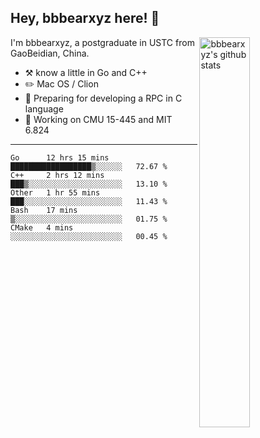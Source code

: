 ## Hey, bbbearxyz here! :wave:

<img align="right" alt="bbbearxyz's github stats" width="40%" src="https://github-readme-stats.vercel.app/api?username=bbbearxyz&show_icons=true">

I'm bbbearxyz, a postgraduate in USTC from GaoBeidian, China.

-   :hammer_and_pick:    know a little in Go and C++
-   :pencil2: Mac OS / Clion
-   :seedling: Preparing for developing a RPC in C language 
-   :thinking: Working on CMU 15-445 and MIT 6.824
---
<!--START_SECTION:waka-->
```text
Go      12 hrs 15 mins  ██████████████████▒░░░░░░   72.67 % 
C++     2 hrs 12 mins   ███▒░░░░░░░░░░░░░░░░░░░░░   13.10 % 
Other   1 hr 55 mins    ███░░░░░░░░░░░░░░░░░░░░░░   11.43 % 
Bash    17 mins         ▒░░░░░░░░░░░░░░░░░░░░░░░░   01.75 % 
CMake   4 mins          ░░░░░░░░░░░░░░░░░░░░░░░░░   00.45 % 
```
<!--END_SECTION:waka-->
